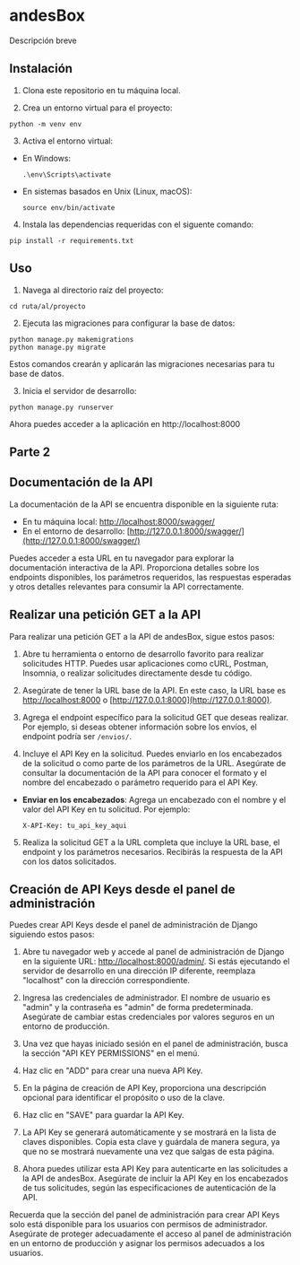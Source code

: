 # andesBox

Descripción breve

## Instalación

1. Clona este repositorio en tu máquina local.

2. Crea un entorno virtual para el proyecto:

```
python -m venv env
```

3. Activa el entorno virtual:

- En Windows:
  ```
  .\env\Scripts\activate
  ```
- En sistemas basados en Unix (Linux, macOS):
  ```
  source env/bin/activate
  ```

4. Instala las dependencias requeridas con el siguente comando:

```
pip install -r requirements.txt
```

## Uso

1. Navega al directorio raíz del proyecto:

```
cd ruta/al/proyecto
```
2. Ejecuta las migraciones para configurar la base de datos:

```
python manage.py makemigrations
python manage.py migrate
```
Estos comandos crearán y aplicarán las migraciones necesarias para tu base de datos.

3. Inicia el servidor de desarrollo:

```
python manage.py runserver
```
Ahora puedes acceder a la aplicación en http://localhost:8000


## Parte 2
## Documentación de la API

La documentación de la API se encuentra disponible en la siguiente ruta:

- En tu máquina local: [http://localhost:8000/swagger/](http://localhost:8000/swagger/)
- En el entorno de desarrollo: [http://127.0.0.1:8000/swagger/](http://127.0.0.1:8000/swagger/)

Puedes acceder a esta URL en tu navegador para explorar la documentación interactiva de la API. Proporciona detalles sobre los endpoints disponibles, los parámetros requeridos, las respuestas esperadas y otros detalles relevantes para consumir la API correctamente.

## Realizar una petición GET a la API

Para realizar una petición GET a la API de andesBox, sigue estos pasos:

1. Abre tu herramienta o entorno de desarrollo favorito para realizar solicitudes HTTP. Puedes usar aplicaciones como cURL, Postman, Insomnia, o realizar solicitudes directamente desde tu código.

2. Asegúrate de tener la URL base de la API. En este caso, la URL base es [http://localhost:8000](http://localhost:8000) o [http://127.0.0.1:8000](http://127.0.0.1:8000).

3. Agrega el endpoint específico para la solicitud GET que deseas realizar. Por ejemplo, si deseas obtener información sobre los envíos, el endpoint podría ser `/envios/`.

4. Incluye el API Key en la solicitud. Puedes enviarlo en los encabezados de la solicitud o como parte de los parámetros de la URL. Asegúrate de consultar la documentación de la API para conocer el formato y el nombre del encabezado o parámetro requerido para el API Key.

- **Enviar en los encabezados**: Agrega un encabezado con el nombre y el valor del API Key en tu solicitud. Por ejemplo:

  ```
  X-API-Key: tu_api_key_aqui
  ```

5. Realiza la solicitud GET a la URL completa que incluye la URL base, el endpoint y los parámetros necesarios. Recibirás la respuesta de la API con los datos solicitados.



## Creación de API Keys desde el panel de administración

Puedes crear API Keys desde el panel de administración de Django siguiendo estos pasos:

1. Abre tu navegador web y accede al panel de administración de Django en la siguiente URL: [http://localhost:8000/admin/](http://localhost:8000/admin/). Si estás ejecutando el servidor de desarrollo en una dirección IP diferente, reemplaza "localhost" con la dirección correspondiente.

2. Ingresa las credenciales de administrador. El nombre de usuario es "admin" y la contraseña es "admin" de forma predeterminada. Asegúrate de cambiar estas credenciales por valores seguros en un entorno de producción.

3. Una vez que hayas iniciado sesión en el panel de administración, busca la sección "API KEY PERMISSIONS" en el menú.

4. Haz clic en "ADD" para crear una nueva API Key.

5. En la página de creación de API Key, proporciona una descripción opcional para identificar el propósito o uso de la clave.

6. Haz clic en "SAVE" para guardar la API Key.

7. La API Key se generará automáticamente y se mostrará en la lista de claves disponibles. Copia esta clave y guárdala de manera segura, ya que no se mostrará nuevamente una vez que salgas de esta página.

8. Ahora puedes utilizar esta API Key para autenticarte en las solicitudes a la API de andesBox. Asegúrate de incluir la API Key en los encabezados de tus solicitudes, según las especificaciones de autenticación de la API.

Recuerda que la sección del panel de administración para crear API Keys solo está disponible para los usuarios con permisos de administrador. Asegúrate de proteger adecuadamente el acceso al panel de administración en un entorno de producción y asignar los permisos adecuados a los usuarios.